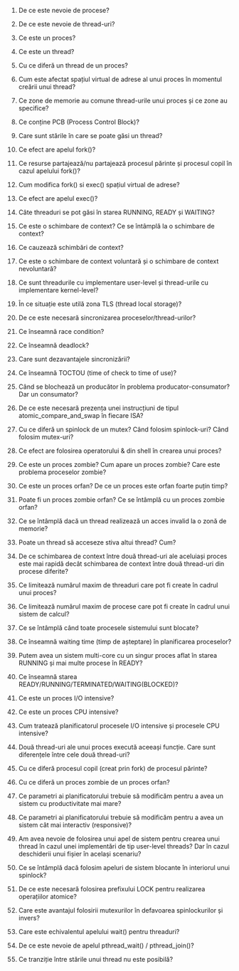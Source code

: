 1. De ce este nevoie de procese?

1. De ce este nevoie de thread-uri?

1. Ce este un proces?

1. Ce este un thread?

1. Cu ce diferă un thread de un proces?

1. Cum este afectat spațiul virtual de adrese al unui proces în momentul creării unui thread?

1. Ce zone de memorie au comune thread-urile unui proces și ce zone au specifice?

1. Ce conține PCB (Process Control Block)?

1. Care sunt stările în care se poate găsi un thread?

1. Ce efect are apelul fork()?

1. Ce resurse partajează/nu partajează procesul părinte și procesul copil în cazul apelului fork()?

1. Cum modifica fork() si exec() spațiul virtual de adrese?

1. Ce efect are apelul exec()?	

1. Câte threaduri se pot găsi în starea RUNNING, READY și WAITING?

1. Ce este o schimbare de context? Ce se întâmplă la o schimbare de context?

1. Ce cauzează schimbări de context?

1. Ce este o schimbare de context voluntară și o schimbare de context nevoluntară?

1. Ce sunt threadurile cu implementare user-level și thread-urile cu implementare kernel-level?

1. În ce situație este utilă zona TLS (thread local storage)?

1. De ce este necesară sincronizarea proceselor/thread-urilor?

1. Ce înseamnă race condition?

1. Ce înseamnă deadlock?

1. Care sunt dezavantajele sincronizării?

1. Ce înseamnă TOCTOU (time of check to time of use)?

1. Când se blochează un producător în problema producator-consumator? Dar un consumator?

1. De ce este necesară prezența unei instrucțiuni de tipul atomic_compare_and_swap în fiecare ISA?

1. Cu ce diferă un spinlock de un mutex? Când folosim spinlock-uri? Când folosim mutex-uri?

1. Ce efect are folosirea operatorului & din shell în crearea unui proces?

1. Ce este un proces zombie? Cum apare un proces zombie? Care este problema proceselor zombie?

1. Ce este un proces orfan? De ce un proces este orfan foarte puțin timp?

1. Poate fi un proces zombie orfan? Ce se întâmplă cu un proces zombie orfan?

1. Ce se întâmplă dacă un thread realizează un acces invalid la o zonă de memorie?

1. Poate un thread să acceseze stiva altui thread? Cum?

1. De ce schimbarea de context între două thread-uri ale aceluiași proces este mai rapidă decât schimbarea de context între două thread-uri din procese diferite?

1. Ce limitează numărul maxim de threaduri care pot fi create în cadrul unui proces?

1. Ce limitează numărul maxim de procese care pot fi create în cadrul unui sistem de calcul?

1. Ce se întâmplă când toate procesele sistemului sunt blocate?

1. Ce înseamnă waiting time (timp de așteptare) în planificarea proceselor?

1. Putem avea un sistem multi-core cu un singur proces aflat în starea RUNNING și mai multe procese în READY?

1. Ce înseamnă starea READY/RUNNING/TERMINATED/WAITING(BLOCKED)?

1. Ce este un proces I/O intensive?

1. Ce este un proces CPU intensive?

1. Cum tratează planificatorul procesele I/O intensive și procesele CPU intensive?

1. Două thread-uri ale unui proces execută aceeași funcție. Care sunt diferențele între cele două thread-uri?

1. Cu ce diferă procesul copil (creat prin fork) de procesul părinte?

1. Cu ce diferă un proces zombie de un proces orfan?

1. Ce parametri ai planificatorului trebuie să modificăm pentru a avea un sistem cu productivitate mai mare?

1. Ce parametri ai planificatorului trebuie să modificăm pentru a avea un sistem cât mai interactiv (responsive)?

1. Am avea nevoie de folosirea unui apel de sistem pentru crearea unui thread în cazul unei implementări de tip user-level threads? Dar în cazul deschiderii unui fișier în același scenariu?

1. Ce se întâmplă dacă folosim apeluri de sistem blocante în interiorul unui spinlock?

1. De ce este necesară folosirea prefixului LOCK pentru realizarea operațiilor atomice?

1. Care este avantajul folosirii mutexurilor în defavoarea spinlockurilor și invers?

1. Care este echivalentul apelului wait() pentru threaduri?

1. De ce este nevoie de apelul pthread_wait() / pthread_join()?

1. Ce tranziție între stările unui thread nu este posibilă?
